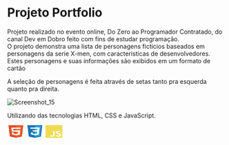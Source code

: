 <h1>Projeto Portfolio</h1>
<p>Projeto realizado no evento online, Do Zero ao Programador Contratado, do canal Dev em Dobro feito com fins de estudar programação. <br>
O projeto demonstra uma lista de personagens ficticios baseados em personagens da serie X-men, com caracteristicas de desenvolvedores. Estes personagens e suas
informações são exibidos em um formato de cartão <br> </p>

<p>A seleção de personagens é feita através de setas tanto pra esquerda quanto pra direita. </p>

![Screenshot_15](https://github.com/user-attachments/assets/4c117b35-a3b9-459a-b8a9-475c4f7349d8)


<p>Utilizando das tecnologias HTML, CSS e JavaScript.</p>
<div style="display: inline_block">
  
  <img align="center" alt="HTML" height="30" width="40" src="https://raw.githubusercontent.com/devicons/devicon/master/icons/html5/html5-original.svg">
  <img align="center" alt="CSS" height="30" width="40" src="https://raw.githubusercontent.com/devicons/devicon/master/icons/css3/css3-original.svg">
  <img align="center" alt="Js" height="30" width="40" src="https://raw.githubusercontent.com/devicons/devicon/master/icons/javascript/javascript-plain.svg">
  
</div>
